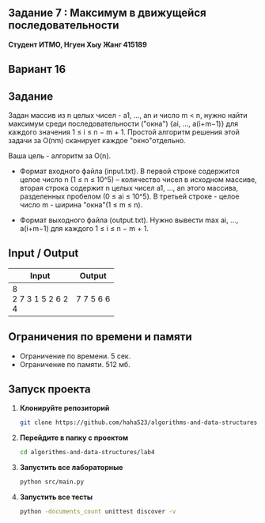 ## Задание 7 : Максимум в движущейся последовательности
 

**Студент ИТМО,  Нгуен Хыу Жанг  415189**  

## Вариант 16

## Задание

Задан массив из n целых чисел - a1, ..., an и число m < n, нужно найти максимум среди последовательности ("окна") {ai, ..., a(i+m−1)} для каждого значения
1 ≤ i ≤ n − m + 1. Простой алгоритм решения этой задачи за O(nm) сканирует каждое "окно"отдельно.

Ваша цель - алгоритм за O(n).

- Формат входного файла (input.txt). В первой строке содержится целое число n (1 ≤ n ≤ 10^5) – количество чисел в исходном массиве, вторая строка
содержит n целых чисел a1, ..., an этого массива, разделенных пробелом (0 ≤ ai ≤ 10^5). В третьей строке - целое число m - ширина "окна"(1 ≤ m ≤ n).

- Формат выходного файла (output.txt). Нужно вывести max ai, ..., a(i+m−1) для каждого 1 ≤ i ≤ n − m + 1.

  
## Input / Output 

| Input                                         | Output                               |   
|-----------------------------------------------|--------------------------------------|
| 8<br/>2 7 3 1 5 2 6 2<br/>4                   | 7 7 5 6 6                            |



## Ограничения по времени и памяти

- Ограничение по времени. 5 сек.
- Ограничение по памяти. 512 мб.


## Запуск проекта
1. **Клонируйте репозиторий**
   ```bash
   git clone https://github.com/haha523/algorithms-and-data-structures.git
   ```
2. **Перейдите в папку с проектом**
   ```bash
   cd algorithms-and-data-structures/lab4
   ```
3. **Запустить все лабораторные**
    ```bash
   python src/main.py
   ```
4. **Запустить все тесты**
    ```bash
   python -documents_count unittest discover -v
   ```

